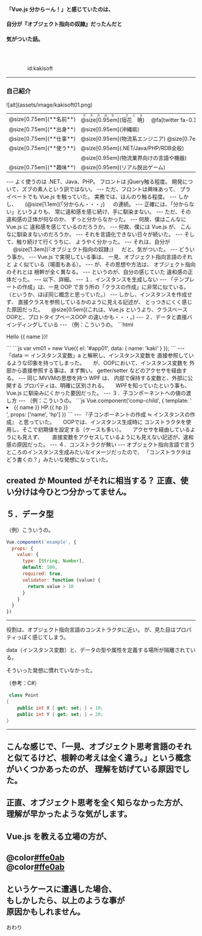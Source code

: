 #### 「Vue.js 分からーん！」と感じていたのは、
#### 自分が『オブジェクト指向の奴隷』だったんだと
#### 気がついた話。

　
　  
　  
　　　　id:kakisoft

---
### 自己紹介

<div class="left">
![alt](assets/image/kakisoft01.png)
</div>

<div class="right">
  <table style="white-space: nowrap;border-style: none;">
    <tr>
      <td>@size[0.75em](**名前**)</td>
      <td>
        <ruby>
        <rb>@size[0.95em](垣花　暁)</rb>
        <rp>（</rp>
        <rt>かきのはな　さとる</rt>
        <rp>）</rp>
        </ruby>
        　@fa[twitter fa-0.3x][@size[0.7em](kakisoft_tab)](https://twitter.com/kakisoft_tab)
      </td>
    </tr>
    <tr>
      <td>@size[0.75em](**出身**)</td>
      <td>@size[0.95em](沖縄県)</td>
    </tr>
    <tr>
      <td>@size[0.75em](**仕事**)</td>
      <td>@size[0.95em](物流系エンジニア) @size[0.7em](（フリーランス）)</td>
    </tr>
    <tr>
      <td>@size[0.75em](**使う**)</td>
      <td>@size[0.95em](.NET/Java/PHP/RDB全般)</td>
    </tr>
    <tr>
      <td>&nbsp;</td>
      <td>@size[0.95em](物流業界向けの言語や機器)</td>
    </tr>
    <tr>
      <td>@size[0.75em](**趣味**)</td>
      <td>@size[0.95em](リアル脱出ゲーム)</td>
    </tr>
  </table>
</div>
---
よく使うのは .NET、Java、PHP。  
フロントは jQuery触る程度。  
開発について、ズブの素人という訳ではない。
---
ただ、フロントは興味あって、  
プライベートでも Vue.js を触っていた。  
実務では、ほんのり触る程度。
---
しかし、  
　   
(@size[1.1em](「分からん・・・」)  
　  
の連続。
---
正確には、「分からない」というよりも、  
常に違和感を感じ続け、手に馴染まない。
---
ただ、その違和感の正体が何なのか、  
ずっと分からなかった。
---
何故、僕はこんなに Vue.js に  
違和感を感じているのだろうか。
---
何故、僕には Vue.js が、  
こんなに馴染まないのだろうか。
---
それを言語化できない日々が続いた。
---
そして、触り続けて行くうちに、  
ようやく分かった。
---
それは、自分が  
　    
@size[1.3em](『オブジェクト指向の奴隷』)  
　   
だと、気がついた。
---
どういう事か。
---
Vue.js で実現している事は、  
一見、オブジェクト指向言語のそれと   
よく似ている（場面もある）。
---
が、その思想や方法は、  
オブジェクト指向のそれとは  
根幹が全く異なる。
---
というのが、自分の感じていた  
違和感の正体だった。
---
以下、詳細。
---
１．インスタンスを生成しない
---
「テンプレートの作成」は、一見 OOP で言う所の「クラスの作成」に非常に似ている。  
（というか、ほぼ同じ概念と思っていた。）
---
しかし、インスタンスを作成せず、  
直接クラスを参照しているかのように見える記述が、  
とっつきにくく感じた原因だった。  
　  
@size[0.5em](これは、Vue.js というより、クラスベースOOPと、プロトタイプベースOOP の違いかも・・・。)
---
２．データと直接バインディングしている
---
（例：こういうの。
```html
  <div id="app01">
    <p>Hello {{ name }}!</p>
  </div>
```
```js
  var vm01 = new Vue({
    el: '#app01',
    data: {
      name: 'kaki'
    }
  });
```
---
「data ＝ インスタンス変数」a  
と解釈し、インスタンス変数を  
直接参照しているような印象を持ってしまった。  
　  
が、OOPにおいて、インスタンス変数を  
外部から直接参照する事は、まず無い。  
getter/setter などのアクセサを経由する。
---
同じ MVVMの思想を持つ WPF は、  
内部で保持する変数と、外部に公開する  
プロパティは、明確に区別される。  
　  
WPFを知っていたという事も、  
Vue.js に馴染みにくかった要因だった。
---
３．子コンポーネントへの値の渡し方
---
（例：こういうの。
```js
Vue.component('comp-child', {
  template: '<li>{{ name }} HP.{{ hp }}</li>',
  props: ['name', 'hp']
})
```
---
『子コンポーネントの作成 ≒ インスタンスの作成』  
と思っていた。  
　  
OOPでは、インスタンス生成時に  
コンストラクタを使用し、そこで初期値を設定する（ケースも多い）。
　  
アクセサを経由しているようにも見えず、　　
直接変数をアクセスしているようにも見えない記述が、違和感の原因だった。
---
４．コンストラクが無い
---
オブジェクト指向言語で言うところのインスタンス生成みたいなイメージだったので、
「コンストラクタはどう書くの？」みたいな発想になっていた。

created か Mounted がそれに相当する？
正直、使い分けは今ひとつ分かってません。
---
５．データ型
---
（例）こういうの。
```js
Vue.component('example', {
  props: {
    value: {
      type: [String, Number],
      default: 100,
      required: true,
      validator: function (value) {
        return value > 10
      }
    }
  }
})
```
---
役割は、オブジェクト指向言語のコンストラクタに近い。
が、見た目はプロパティっぽく感じてしまう。

data（インスタンス変数）と、データの型や属性を定義する場所が隔離されている。

そういった発想に慣れていなかった。

（参考：C#）
```cs
 class Point
{
    public int X { get; set; } = 10;
    public int Y { get; set; } = 20;
}
```
---
こんな感じで、「一見、オブジェクト思考言語のそれと似てるけど、根幹の考えは全く違う。」という概念がいくつかあったのが、
理解を妨げている原因でした。
---
正直、オブジェクト思考を全く知らなかった方が、
理解が早かったような気がします。
---
Vue.js を教える立場の方が、  
　  
@color[#ffe0ab](@size[1.1em](「この人、素人じゃないのに、))  
@color[#ffe0ab](@size[1.1em](何でこんなに飲み込みが悪いの？」))  
　  
というケースに遭遇した場合、  
もしかしたら、以上のような事が  
原因かもしれません。
---
おわり
